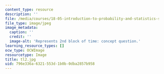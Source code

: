```yaml
---
content_type: resource
description: ''
file: /media/courses/18-05-introduction-to-probability-and-statistics-spring-2014/796e336a6321553d1b0b0dba2857b958_tl2.jpg
file_type: image/jpeg
image_metadata:
  caption: ''
  credit: ''
  image-alt: 'Represents 2nd block of time: concept question.'
learning_resource_types: []
ocw_type: OCWImage
resourcetype: Image
title: tl2.jpg
uid: 796e336a-6321-553d-1b0b-0dba2857b958
---
```

